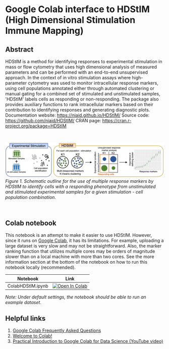 # Google Colab interface to HDStIM (High Dimensional Stimulation Immune Mapping)

## Abstract
HDStIM is a method for identifying responses to experimental stimulation in mass or flow cytometry that uses high dimensional analysis of measured parameters and can be performed with an end-to-end unsupervised approach. In the context of in vitro stimulation assays where high-parameter cytometry was used to monitor intracellular response markers, using cell populations annotated either through automated clustering or manual gating for a combined set of stimulated and unstimulated samples, 'HDStIM' labels cells as responding or non-responding. The package also provides auxiliary functions to rank intracellular markers based on their contribution to identifying responses and generating diagnostic plots. Documentation website: https://niaid.github.io/HDStIM/ Source code: https://github.com/niaid/HDStIM/ CRAN page: https://cran.r-project.org/package=HDStIM

<br>

![](ColabHDStIM.png)
*Figure 1. Schematic outline for the use of multiple response markers by HDStIM to identify cells with a responding phenotype from unstimulated and stimulated experimental samples for a given stimulation - cell population combination.*
 
 <br>
 
## Colab notebook
This notebook is an attempt to make it easier to use HDStIM. However, since it runs on [Google Colab](https://research.google.com/colaboratory/faq.html), it has its limitations. For example, uploading a large dataset is very slow and may not be straightforward. Also, the marker ranking function that utilizes multiple cores may be orders of magnitude slower than on a local machine with more than two cores. See the more information section at the bottom of the notebook on how to run this notebook locally (recommended).


| Notebook | Link |
| -------- | ---- |
| ColabHDStIM.ipynb | <a href="https://colab.research.google.com/github/rohitfarmer/ColabHDStIM/blob/main/ColabHDStIM.ipynb" target="_parent"><img src="https://colab.research.google.com/assets/colab-badge.svg" alt="Open In Colab"/></a> |

*Note: Under default settings, the notebook should be able to run an example dataset.*

## Helpful links
1. [Google Colab Frequently Asked Questions](https://research.google.com/colaboratory/faq.html)
2. [Welcome to Colab!](https://colab.research.google.com/)
3. [Practical Introduction to Google Colab for Data Science (YouTube video)](https://www.youtube.com/watch?v=oCngVVBSsmA)